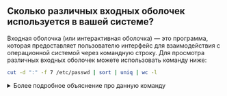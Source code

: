## Сколько различных входных оболочек используется в вашей системе? 

Входная оболочка (или интерактивная оболочка) — это программа, которая предоставляет пользователю интерфейс для взаимодействия с операционной системой через командную строку.
Для просмотра различных входных оболочек можете использовать команду ниже: 

```bash
cut -d ":" -f 7 /etc/passwd | sort | uniq | wc -l 
```

<details>
  <summary>Более подробное объяснение про данную команду</summary>
  
  - `cut -d ":" -f 7 /etc/passwd`
    - `cut`: Это команда, которая используется для извлечения определенных полей из строк текста.
    - `d ":"`: Указывает, что разделителем полей является двоеточие (:). В файле `/etc/passwd` поля разделены именно этим символом.
    - `f 7`: Указывает, что нужно извлечь 7-е поле из каждой строки. В файле `/etc/passwd` это поле соответствует оболочке (`shell`) пользователя.
    /etc/passwd: Это файл, из которого мы извлекаем данные.

   Таким образом, эта часть команды извлекает 7-е поле (оболочку) для каждого пользователя из файла /etc/passwd.
   
  - `| sort`
    - `|`: Это оператор конвейера, который передает вывод предыдущей команды (результат `cut`) в качестве ввода для следующей команды (`sort`).
    - `sort`: Эта команда сортирует строки в алфавитном порядке. В данном случае она сортирует список оболочек, полученных из предыдущего шага.

  - `| uniq`
    - `uniq`: Эта команда удаляет дубликаты из отсортированного списка. Поскольку `sort` уже отсортировал строки, `uniq` будет удалять повторяющиеся оболочки, оставляя только уникальные значения.

  - `| wc -l`
    - `wc`: Это команда для подсчета строк, слов и символов.
    - `-l`: Указывает, что нужно подсчитать только количество строк.
</details>
